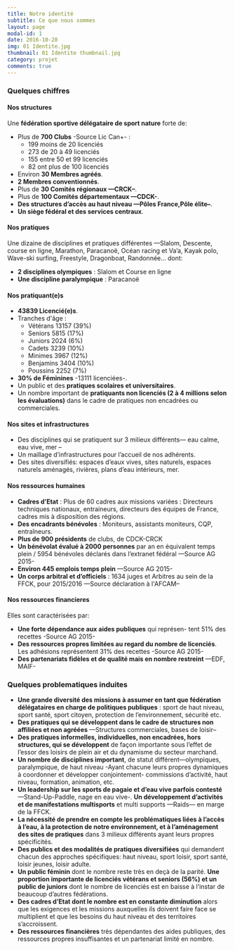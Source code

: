 ```yaml
---
title: Notre identité
subtitle: Ce que nous sommes
layout: page
modal-id: 1
date: 2016-10-28
img: 01 Identite.jpg
thumbnail: 01 Identite thumbnail.jpg
category: projet
comments: true
---
```


### Quelques chiffres

#### Nos structures

Une **fédération sportive délégataire de sport nature** forte de:

  - Plus de **700 Clubs** -Source Lic Can+- :
    - 199 moins de 20 licenciés
    - 273 de 20 à 49 licenciés
    - 155 entre 50 et 99 licenciés
    - 82 ont plus de 100 licenciés
  - Environ **30 Membres agréés**.
  - **2 Membres conventionnés**.
  - Plus de **30 Comités régionaux —CRCK–**.
  - Plus de **100 Comités départementaux —CDCK-**.
  - **Des structures d’accès au haut niveau —Pôles France,Pôle élite–**.
  - **Un siège fédéral et des services centraux**.

#### Nos pratiques

Une dizaine de disciplines et pratiques différentes —Slalom, Descente, course en ligne, Marathon, Paracanoë, Océan racing et Va’a, Kayak polo, Wave-ski surfing, Freestyle, Dragonboat, Randonnée... dont:

  - **2 disciplines olympiques** : Slalom et Course en ligne
  - **Une discipline paralympique** : Paracanoë

#### Nos pratiquant(e)s

  - **43839 Licencié(e)s**.
  - Tranches d'âge :
    - Vétérans 13157 (39%)
    - Seniors 5815 (17%)
    - Juniors 2024 (6%)
    - Cadets 3239 (10%)
    - Minimes 3967 (12%)
    - Benjamins 3404 (10%)
    - Poussins 2252 (7%)
  - **30% de Féminines** -13111 licenciées-.
  - Un public et des **pratiques scolaires et universitaires**.
  - Un nombre important de **pratiquants non licenciés (2 à 4 millions selon les évaluations)** dans le cadre de pratiques non encadrées ou commerciales.

#### Nos sites et infrastructures

  - Des disciplines qui se pratiquent sur 3 milieux différents— eau calme, eau vive, mer –
  - Un maillage d’infrastructures pour l’accueil de nos adhérents.
  - Des sites diversifiés: espaces d’eaux vives, sites naturels, espaces naturels aménagés, rivières, plans d’eau intérieurs, mer.

#### Nos ressources humaines

  - **Cadres d’Etat** : Plus de 60 cadres aux missions variées : Directeurs techniques nationaux, entraineurs, directeurs des équipes de France, cadres mis à disposition des régions.
  - **Des encadrants bénévoles** : Moniteurs, assistants moniteurs, CQP, entraîneurs.
  - **Plus de 900 présidents** de clubs, de CDCK-CRCK
  - **Un bénévolat évalué à 2000 personnes** par an en équivalent temps plein / 5954 bénévoles déclarés dans l’extranet fédéral —Source AG 2015-
  - **Environ 445 emplois temps plein** —Source AG 2015-
  - **Un corps arbitral et d’officiels** : 1634 juges et Arbitres au sein de la FFCK, pour 2015/2016 —Source déclaration à l'AFCAM–

#### Nos ressources financieres

Elles sont caractérisées par:

  - **Une forte dépendance aux aides publiques** qui représen-
tent 51% des recettes -Source AG 2015-
  - **Des ressources propres limitées au regard du nombre de licenciés**. Les adhésions représentent 31% des recettes -Source AG 2015-
  - **Des partenariats fidèles et de qualité mais en nombre restreint** —EDF, MAIF-

### Quelques problematiques induites

  - **Une grande diversité des missions à assumer en tant que fédération délégataires en charge de politiques publiques** : sport de haut niveau, sport santé, sport citoyen, protection de l’environnement, sécurité etc.
  - **Des pratiques qui se développent dans le cadre de structures non affiliées et non agréées** —Structures commerciales, bases de loisir–
  - **Des pratiques informelles, individuelles, non encadrées, hors structures, qui se développent** de façon importante sous l’effet de l’essor des loisirs de plein air et du dynamisme du secteur marchand.
  - **Un nombre de disciplines important**, de statut différent—olympiques, paralympique, de haut niveau -Ayant chacune leurs propres dynamiques à coordonner et développer conjointement- commissions d’activité, haut niveau, formation, animation, etc.
  - **Un leadership sur les sports de pagaie et d’eau vive parfois contesté** —Stand-Up-Paddle, nage en eau vive-. **Un développement d’activités et de manifestations multisports** et multi supports —Raids— en marge de la FFCK.
  - **La nécessité de prendre en compte les problématiques liées à l’accès à l’eau, à la protection de notre environnement, et à l’aménagement des sites de pratiques** dans 3 milieux différents ayant leurs propres spécificités.
  - **Des publics et des modalités de pratiques diversifiées** qui demandent chacun des approches spécifiques: haut niveau, sport loisir, sport santé, loisir jeunes, loisir adulte.
  - **Un public féminin** dont le nombre reste très en deçà de la parité. **Une proportion importante de licenciés vétérans et seniors (56%) et un public de juniors** dont le nombre de licenciés est en baisse à l’instar de beaucoup d’autres fédérations.
  - **Des cadres d’Etat dont le nombre est en constante diminution** alors que les exigences et les missions auxquelles ils doivent faire face se multiplient et que les besoins du haut niveau et des territoires s’accroissent.
  - **Des ressources financières** très dépendantes des aides publiques, des ressources propres insuffisantes et un partenariat limité en nombre.
